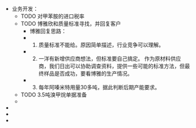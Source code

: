 - 业务开发：
	- TODO 对甲苯胺的进口税率
	- TODO 博雅欣和质量标准寻找，并回复客户
		- 博雅回复思路：
		- 1. 质量标准不能给。原因简单描述，行业竞争可以理解。
		- 2. 一洋有新增供应商想法，但标准要自己搞定。
		  作为原材料供应商，我们日出可以协助调查资料，提供一些可能的标准方法，但最终样品是否成功，要看博雅的生产情况。
		- 3. 每年阿嗪米特用量30多吨，据此判断后期产能要求。
	- TODO 3.5吨溴甲烷单据准备
	-
-
-
-